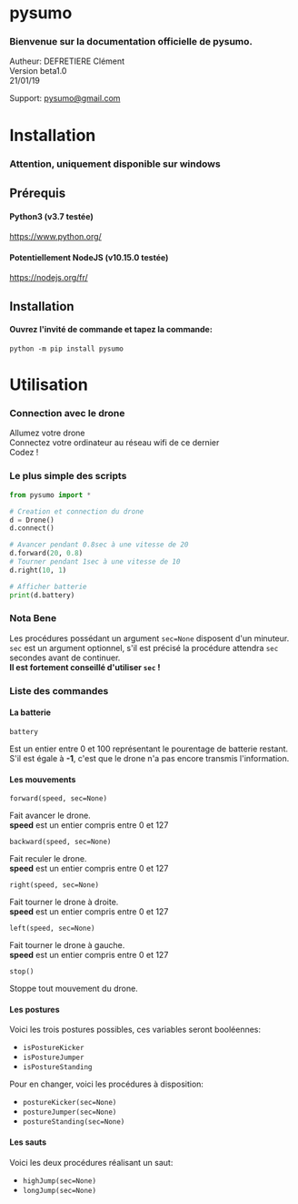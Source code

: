 # pysumo
### Bienvenue sur la documentation officielle de pysumo.

Autheur: DEFRETIERE Clément  
Version beta1.0   
21/01/19

Support: <pysumo@gmail.com>

# Installation
### Attention, uniquement disponible sur windows

## Prérequis

#### Python3 (v3.7 testée)
https://www.python.org/

#### Potentiellement NodeJS (v10.15.0 testée)
https://nodejs.org/fr/

## Installation

#### Ouvrez l'invité de commande et tapez la commande:
`python -m pip install pysumo`

# Utilisation

### Connection avec le drone

Allumez votre drone  
Connectez votre ordinateur au réseau wifi de ce dernier  
Codez !

### Le plus simple des scripts
```python
from pysumo import *

# Creation et connection du drone
d = Drone()
d.connect()

# Avancer pendant 0.8sec à une vitesse de 20
d.forward(20, 0.8)
# Tourner pendant 1sec à une vitesse de 10
d.right(10, 1)

# Afficher batterie
print(d.battery)
```

### Nota Bene

Les procédures possédant un argument `sec=None` disposent d'un minuteur.  
`sec` est un argument optionnel, s'il est précisé la procédure attendra `sec` secondes avant de continuer.  
**Il est fortement conseillé d'utiliser `sec` !**  

### Liste des commandes

#### La batterie
`battery`

Est un entier entre 0 et 100 représentant le pourentage de batterie restant.  
S'il est égale à **-1**, c'est que le drone n'a pas encore transmis l'information.

#### Les mouvements
`forward(speed, sec=None)`

Fait avancer le drone.  
**speed** est un entier compris entre 0 et 127 


`backward(speed, sec=None)`

Fait reculer le drone.  
**speed** est un entier compris entre 0 et 127 

`right(speed, sec=None)`

Fait tourner le drone à droite.  
**speed** est un entier compris entre 0 et 127  

`left(speed, sec=None)`

Fait tourner le drone à gauche.  
**speed** est un entier compris entre 0 et 127 

`stop()`

Stoppe tout mouvement du drone.

#### Les postures

Voici les trois postures possibles, ces variables seront booléennes:
- `isPostureKicker`
- `isPostureJumper`
- `isPostureStanding`

Pour en changer, voici les procédures à disposition:
- `postureKicker(sec=None)`
- `postureJumper(sec=None)`
- `postureStanding(sec=None)`

#### Les sauts
Voici les deux procédures réalisant un saut:
- `highJump(sec=None)`
- `longJump(sec=None)`